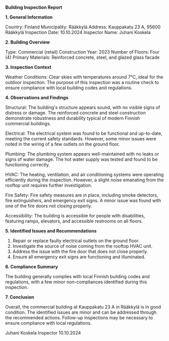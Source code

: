  **Building Inspection Report**

**1. General Information**

Country: Finland
Municipality: Rääkkylä
Address: Kauppakatu 23 A, 95600 Rääkkylä
Inspection Date: 10.10.2024
Inspector Name: Juhani Koskela

**2. Building Overview**

Type: Commercial (retail)
Construction Year: 2023
Number of Floors: Four (4)
Primary Materials: Reinforced concrete, steel, and glazed glass facade

**3. Inspection Context**

Weather Conditions: Clear skies with temperatures around 7°C, ideal for the outdoor inspection. The purpose of this inspection was a routine check to ensure compliance with local building codes and regulations.

**4. Observations and Findings**

Structural: The building's structure appears sound, with no visible signs of distress or damage. The reinforced concrete and steel construction demonstrate robustness and durability typical of modern Finnish commercial buildings.

Electrical: The electrical system was found to be functional and up-to-date, meeting the current safety standards. However, some minor issues were noted in the wiring of a few outlets on the ground floor.

Plumbing: The plumbing system appears well-maintained with no leaks or signs of water damage. The hot water supply was tested and found to be functioning correctly.

HVAC: The heating, ventilation, and air conditioning systems were operating efficiently during the inspection. However, a slight noise emanating from the rooftop unit requires further investigation.

Fire Safety: Fire safety measures are in place, including smoke detectors, fire extinguishers, and emergency exit signs. A minor issue was found with one of the fire doors not closing properly.

Accessibility: The building is accessible for people with disabilities, featuring ramps, elevators, and accessible restrooms on all floors.

**5. Identified Issues and Recommendations**

1. Repair or replace faulty electrical outlets on the ground floor.
2. Investigate the source of noise coming from the rooftop HVAC unit.
3. Address the issue with the fire door that does not close properly.
4. Ensure all emergency exit signs are functioning and illuminated.

**6. Compliance Summary**

The building generally complies with local Finnish building codes and regulations, with a few minor non-compliances identified during this inspection.

**7. Conclusion**

Overall, the commercial building at Kauppakatu 23 A in Rääkkylä is in good condition. The identified issues are minor and can be addressed through the recommended actions. Follow-up inspections may be necessary to ensure compliance with local regulations.

Juhani Koskela
Inspector
10.10.2024